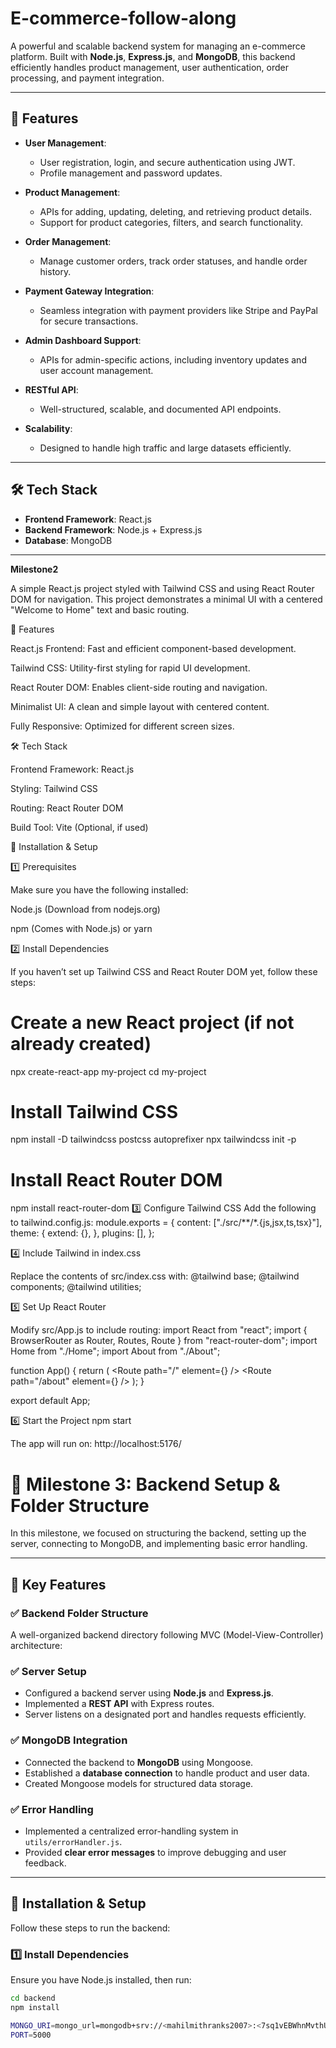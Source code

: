# E-commerce-follow-along

A powerful and scalable backend system for managing an e-commerce platform. Built with **Node.js**, **Express.js**, and **MongoDB**, this backend efficiently handles product management, user authentication, order processing, and payment integration.

---

## 🚀 Features

- **User Management**:
  - User registration, login, and secure authentication using JWT.
  - Profile management and password updates.

- **Product Management**:
  - APIs for adding, updating, deleting, and retrieving product details.
  - Support for product categories, filters, and search functionality.

- **Order Management**:
  - Manage customer orders, track order statuses, and handle order history.

- **Payment Gateway Integration**:
  - Seamless integration with payment providers like Stripe and PayPal for secure transactions.

- **Admin Dashboard Support**:
  - APIs for admin-specific actions, including inventory updates and user account management.

- **RESTful API**:
  - Well-structured, scalable, and documented API endpoints.

- **Scalability**:
  - Designed to handle high traffic and large datasets efficiently.

---

## 🛠 Tech Stack

- **Frontend Framework**: React.js  
- **Backend Framework**: Node.js + Express.js  
- **Database**: MongoDB  

---


**Milestone2**

A simple React.js project styled with Tailwind CSS and using React Router DOM for navigation. This project demonstrates a minimal UI with a centered "Welcome to Home" text and basic routing.

🚀 Features

React.js Frontend: Fast and efficient component-based development.

Tailwind CSS: Utility-first styling for rapid UI development.

React Router DOM: Enables client-side routing and navigation.

Minimalist UI: A clean and simple layout with centered content.

Fully Responsive: Optimized for different screen sizes.

🛠 Tech Stack

Frontend Framework: React.js

Styling: Tailwind CSS

Routing: React Router DOM

Build Tool: Vite (Optional, if used)

📌 Installation & Setup

1️⃣ Prerequisites

Make sure you have the following installed:

Node.js (Download from nodejs.org)

npm (Comes with Node.js) or yarn

2️⃣ Install Dependencies

If you haven’t set up Tailwind CSS and React Router DOM yet, follow these steps:
# Create a new React project (if not already created)
npx create-react-app my-project
cd my-project

# Install Tailwind CSS
npm install -D tailwindcss postcss autoprefixer
npx tailwindcss init -p

# Install React Router DOM
npm install react-router-dom
3️⃣ Configure Tailwind CSS
Add the following to tailwind.config.js:
module.exports = {
  content: ["./src/**/*.{js,jsx,ts,tsx}"],
  theme: {
    extend: {},
  },
  plugins: [],
};

4️⃣ Include Tailwind in index.css

Replace the contents of src/index.css with:
@tailwind base;
@tailwind components;
@tailwind utilities;

5️⃣ Set Up React Router

Modify src/App.js to include routing:
import React from "react";
import { BrowserRouter as Router, Routes, Route } from "react-router-dom";
import Home from "./Home";
import About from "./About";

function App() {
  return (
    <Router>
      <Routes>
        <Route path="/" element={<Home />} />
        <Route path="/about" element={<About />} />
      </Routes>
    </Router>
  );
}

export default App;

6️⃣ Start the Project
npm start

The app will run on: http://localhost:5176/


# 📌 Milestone 3: Backend Setup & Folder Structure

In this milestone, we focused on structuring the backend, setting up the server, connecting to MongoDB, and implementing basic error handling.

---

## 🚀 Key Features

### ✅ **Backend Folder Structure**
A well-organized backend directory following MVC (Model-View-Controller) architecture:


### ✅ **Server Setup**
- Configured a backend server using **Node.js** and **Express.js**.
- Implemented a **REST API** with Express routes.
- Server listens on a designated port and handles requests efficiently.

### ✅ **MongoDB Integration**
- Connected the backend to **MongoDB** using Mongoose.
- Established a **database connection** to handle product and user data.
- Created Mongoose models for structured data storage.

### ✅ **Error Handling**
- Implemented a centralized error-handling system in `utils/errorHandler.js`.
- Provided **clear error messages** to improve debugging and user feedback.

---

## 📌 Installation & Setup

Follow these steps to run the backend:

### **1️⃣ Install Dependencies**
Ensure you have Node.js installed, then run:
```sh
cd backend
npm install

MONGO_URI=mongo_url=mongodb+srv://<mahilmithranks2007>:<7sq1vEBWhnMvthUL>@cluster0.pwy6w.mongodb.net/kalvium-e_commerce?retryWrites=true&w=majority&appName=Cluster0
PORT=5000
